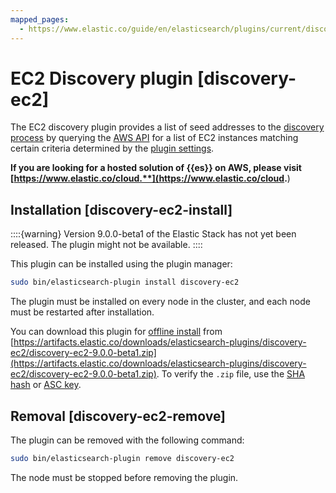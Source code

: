 ```yaml
---
mapped_pages:
  - https://www.elastic.co/guide/en/elasticsearch/plugins/current/discovery-ec2.html
---
```


# EC2 Discovery plugin [discovery-ec2]

The EC2 discovery plugin provides a list of seed addresses to the [discovery process](docs-content://deploy-manage/distributed-architecture/discovery-cluster-formation/discovery-hosts-providers.md) by querying the [AWS API](https://github.com/aws/aws-sdk-java) for a list of EC2 instances matching certain criteria determined by the [plugin settings](/reference/elasticsearch-plugins/discovery-ec2-usage.md).

**If you are looking for a hosted solution of {{es}} on AWS, please visit [https://www.elastic.co/cloud.**](https://www.elastic.co/cloud.**)


## Installation [discovery-ec2-install]

::::{warning}
Version 9.0.0-beta1 of the Elastic Stack has not yet been released. The plugin might not be available.
::::


This plugin can be installed using the plugin manager:

```sh
sudo bin/elasticsearch-plugin install discovery-ec2
```

The plugin must be installed on every node in the cluster, and each node must be restarted after installation.

You can download this plugin for [offline install](/reference/elasticsearch-plugins/plugin-management-custom-url.md) from [https://artifacts.elastic.co/downloads/elasticsearch-plugins/discovery-ec2/discovery-ec2-9.0.0-beta1.zip](https://artifacts.elastic.co/downloads/elasticsearch-plugins/discovery-ec2/discovery-ec2-9.0.0-beta1.zip). To verify the `.zip` file, use the [SHA hash](https://artifacts.elastic.co/downloads/elasticsearch-plugins/discovery-ec2/discovery-ec2-9.0.0-beta1.zip.sha512) or [ASC key](https://artifacts.elastic.co/downloads/elasticsearch-plugins/discovery-ec2/discovery-ec2-9.0.0-beta1.zip.asc).


## Removal [discovery-ec2-remove]

The plugin can be removed with the following command:

```sh
sudo bin/elasticsearch-plugin remove discovery-ec2
```

The node must be stopped before removing the plugin.



